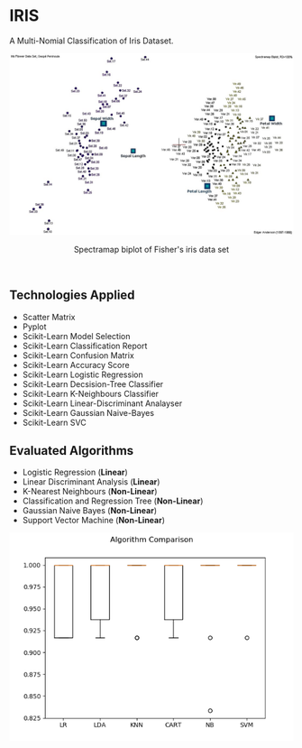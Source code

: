 # IRIS
A Multi-Nomial Classification of Iris Dataset.

<p align="center"> 
    <img src="https://raw.githubusercontent.com/aligholamee/IRIS/master/spectramap/Spectramap_Biplot_Iris_Flower_Data_Set_FULL.jpg">
</p>

<p align="center"> 
    Spectramap biplot of Fisher's iris data set
</p>
<br/>

## Technologies Applied
* Scatter Matrix
* Pyplot
* Scikit-Learn Model Selection
* Scikit-Learn Classification Report
* Scikit-Learn Confusion Matrix
* Scikit-Learn Accuracy Score
* Scikit-Learn Logistic Regression
* Scikit-Learn Decsision-Tree Classifier
* Scikit-Learn K-Neighbours Classifier
* Scikit-Learn Linear-Discriminant Analayser
* Scikit-Learn Gaussian Naive-Bayes
* Scikit-Learn SVC

## Evaluated Algorithms
* Logistic Regression (**Linear**)
* Linear Discriminant Analysis (**Linear**)
* K-Nearest Neighbours (**Non-Linear**)
* Classification and Regression Tree (**Non-Linear**)
* Gaussian Naive Bayes (**Non-Linear**)
* Support Vector Machine (**Non-Linear**)


<p align="center"> 
    <img src="https://raw.githubusercontent.com/aligholamee/IRIS/master/diagrams/Algorithm_Comparison.png">
</p>
